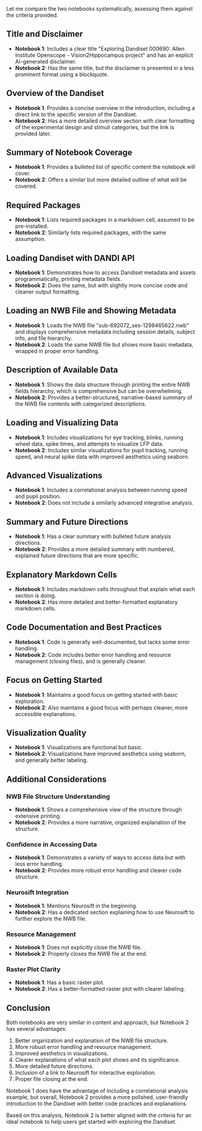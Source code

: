 Let me compare the two notebooks systematically, assessing them against the criteria provided.

## Title and Disclaimer
- **Notebook 1**: Includes a clear title "Exploring Dandiset 000690: Allen Institute Openscope - Vision2Hippocampus project" and has an explicit AI-generated disclaimer.
- **Notebook 2**: Has the same title, but the disclaimer is presented in a less prominent format using a blockquote.

## Overview of the Dandiset
- **Notebook 1**: Provides a concise overview in the introduction, including a direct link to the specific version of the Dandiset.
- **Notebook 2**: Has a more detailed overview section with clear formatting of the experimental design and stimuli categories, but the link is provided later.

## Summary of Notebook Coverage
- **Notebook 1**: Provides a bulleted list of specific content the notebook will cover.
- **Notebook 2**: Offers a similar but more detailed outline of what will be covered.

## Required Packages
- **Notebook 1**: Lists required packages in a markdown cell, assumed to be pre-installed.
- **Notebook 2**: Similarly lists required packages, with the same assumption.

## Loading Dandiset with DANDI API
- **Notebook 1**: Demonstrates how to access Dandiset metadata and assets programmatically, printing metadata fields.
- **Notebook 2**: Does the same, but with slightly more concise code and cleaner output formatting.

## Loading an NWB File and Showing Metadata
- **Notebook 1**: Loads the NWB file "sub-692072_ses-1298465622.nwb" and displays comprehensive metadata including session details, subject info, and file hierarchy.
- **Notebook 2**: Loads the same NWB file but shows more basic metadata, wrapped in proper error handling.

## Description of Available Data
- **Notebook 1**: Shows the data structure through printing the entire NWB fields hierarchy, which is comprehensive but can be overwhelming.
- **Notebook 2**: Provides a better-structured, narrative-based summary of the NWB file contents with categorized descriptions.

## Loading and Visualizing Data
- **Notebook 1**: Includes visualizations for eye tracking, blinks, running wheel data, spike times, and attempts to visualize LFP data.
- **Notebook 2**: Includes similar visualizations for pupil tracking, running speed, and neural spike data with improved aesthetics using seaborn.

## Advanced Visualizations
- **Notebook 1**: Includes a correlational analysis between running speed and pupil position.
- **Notebook 2**: Does not include a similarly advanced integrative analysis.

## Summary and Future Directions
- **Notebook 1**: Has a clear summary with bulleted future analysis directions.
- **Notebook 2**: Provides a more detailed summary with numbered, explained future directions that are more specific.

## Explanatory Markdown Cells
- **Notebook 1**: Includes markdown cells throughout that explain what each section is doing.
- **Notebook 2**: Has more detailed and better-formatted explanatory markdown cells.

## Code Documentation and Best Practices
- **Notebook 1**: Code is generally well-documented, but lacks some error handling.
- **Notebook 2**: Code includes better error handling and resource management (closing files), and is generally cleaner.

## Focus on Getting Started
- **Notebook 1**: Maintains a good focus on getting started with basic exploration.
- **Notebook 2**: Also maintains a good focus with perhaps cleaner, more accessible explanations.

## Visualization Quality
- **Notebook 1**: Visualizations are functional but basic.
- **Notebook 2**: Visualizations have improved aesthetics using seaborn, and generally better labeling.

## Additional Considerations

### NWB File Structure Understanding
- **Notebook 1**: Shows a comprehensive view of the structure through extensive printing.
- **Notebook 2**: Provides a more narrative, organized explanation of the structure.

### Confidence in Accessing Data
- **Notebook 1**: Demonstrates a variety of ways to access data but with less error handling.
- **Notebook 2**: Provides more robust error handling and clearer code structure.

### Neurosift Integration
- **Notebook 1**: Mentions Neurosift in the beginning.
- **Notebook 2**: Has a dedicated section explaining how to use Neurosift to further explore the NWB file.

### Resource Management
- **Notebook 1**: Does not explicitly close the NWB file.
- **Notebook 2**: Properly closes the NWB file at the end.

### Raster Plot Clarity
- **Notebook 1**: Has a basic raster plot.
- **Notebook 2**: Has a better-formatted raster plot with clearer labeling.

## Conclusion

Both notebooks are very similar in content and approach, but Notebook 2 has several advantages:

1. Better organization and explanation of the NWB file structure.
2. More robust error handling and resource management.
3. Improved aesthetics in visualizations.
4. Clearer explanations of what each plot shows and its significance.
5. More detailed future directions.
6. Inclusion of a link to Neurosift for interactive exploration.
7. Proper file closing at the end.

Notebook 1 does have the advantage of including a correlational analysis example, but overall, Notebook 2 provides a more polished, user-friendly introduction to the Dandiset with better code practices and explanations. 

Based on this analysis, Notebook 2 is better aligned with the criteria for an ideal notebook to help users get started with exploring the Dandiset.